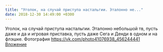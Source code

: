 ```yaml
---
title: "Уголок, на случай приступа настальгии. Эталонно не..."
date: 2018-12-30 14:49:00 +0300
---
```


Уголок, на случай приступа настальгии. Эталонно небольшой тв, пусть даже и да и игровая приставка, пусть даже Сега и Денди в одном и на флэшке.
Фотография
<a class="vk-attach" href="https://vk.com/photo41076938_456244441">https://vk.com/photo41076938_456244441</a>
<a class="vk-attach" href="https://vk.com/photo41076938_456244441">Вложение</a>

